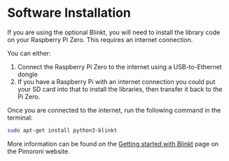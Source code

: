 # Software Installation

If you are using the optional Blinkt, you will need to install the library code on your Raspberry Pi Zero. This requires an internet connection.

You can either:
1) Connect the Raspberry Pi Zero to the internet using a USB-to-Ethernet dongle
2) If you have a Raspberry Pi with an internet connection you could put your SD card into that to install the libraries, then transfer it back to the Pi Zero.

Once you are connected to the internet, run the following command in the terminal:

```bash
sudo apt-get install python3-blinkt
```
More information can be found on the [Getting started with Blinkt](https://learn.pimoroni.com/tutorial/sandyj/getting-started-with-blinkt) page on the Pimoroni website.
